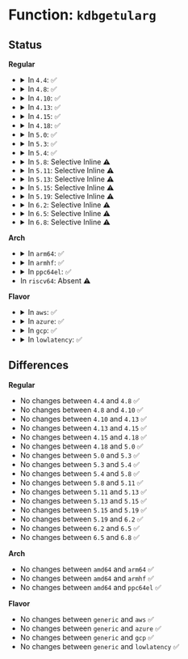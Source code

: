 # Function: <code>kdbgetularg</code>

## Status
<b>Regular</b>
<ul>
<li>
<details>
<summary>In <code>4.4</code>: ✅</summary>

```c
int kdbgetularg(const char *arg, long unsigned int *value);
```

**Collision:** Unique Global

**Inline:** No

**Transformation:** False

**Instances:**

```
In kernel/debug/kdb/kdb_main.c (ffffffff81134fe0)
Location: kernel/debug/kdb/kdb_main.c:335
Inline: False
Direct callers:
  - kernel/debug/kdb/kdb_main.c:kdbgetaddrarg
  - kernel/debug/kdb/kdb_main.c:kdbgetaddrarg
  - kernel/debug/kdb/kdb_main.c:kdb_per_cpu
  - kernel/debug/kdb/kdb_main.c:kdb_per_cpu
  - kernel/debug/kdb/kdb_main.c:kdb_md
  - kernel/debug/kdb/kdb_main.c:kdb_md
  - kernel/debug/kdb/kdb_main.c:kdb_pid
  - kernel/debug/kdb/kdb_bt.c:kdb_bt
  - kernel/debug/kdb/kdb_bt.c:kdb_bt
  - kernel/debug/kdb/kdb_bt.c:kdb_bt
  - kernel/debug/kdb/kdb_bp.c:kdb_bc
  - kernel/debug/kdb/kdb_bp.c:kdb_bp
```
**Symbols:**

```
ffffffff81134fe0-ffffffff81135057: kdbgetularg (STB_GLOBAL)
```
</details>
</li>
<li>
<details>
<summary>In <code>4.8</code>: ✅</summary>

```c
int kdbgetularg(const char *arg, long unsigned int *value);
```

**Collision:** Unique Global

**Inline:** No

**Transformation:** False

**Instances:**

```
In kernel/debug/kdb/kdb_main.c (ffffffff8113d4a0)
Location: kernel/debug/kdb/kdb_main.c:335
Inline: False
Direct callers:
  - kernel/debug/kdb/kdb_main.c:kdb_per_cpu
  - kernel/debug/kdb/kdb_main.c:kdb_per_cpu
  - kernel/debug/kdb/kdb_main.c:kdb_pid
  - kernel/debug/kdb/kdb_main.c:kdb_md
  - kernel/debug/kdb/kdb_main.c:kdb_md
  - kernel/debug/kdb/kdb_main.c:kdbgetaddrarg
  - kernel/debug/kdb/kdb_main.c:kdbgetaddrarg
  - kernel/debug/kdb/kdb_bt.c:kdb_bt
  - kernel/debug/kdb/kdb_bt.c:kdb_bt
  - kernel/debug/kdb/kdb_bt.c:kdb_bt
  - kernel/debug/kdb/kdb_bp.c:kdb_bc
  - kernel/debug/kdb/kdb_bp.c:kdb_bp
```
**Symbols:**

```
ffffffff8113d4a0-ffffffff8113d517: kdbgetularg (STB_GLOBAL)
```
</details>
</li>
<li>
<details>
<summary>In <code>4.10</code>: ✅</summary>

```c
int kdbgetularg(const char *arg, long unsigned int *value);
```

**Collision:** Unique Global

**Inline:** No

**Transformation:** False

**Instances:**

```
In kernel/debug/kdb/kdb_main.c (ffffffff81147250)
Location: kernel/debug/kdb/kdb_main.c:334
Inline: False
Direct callers:
  - kernel/debug/kdb/kdb_main.c:kdb_per_cpu
  - kernel/debug/kdb/kdb_main.c:kdb_per_cpu
  - kernel/debug/kdb/kdb_main.c:kdb_pid
  - kernel/debug/kdb/kdb_main.c:kdb_md
  - kernel/debug/kdb/kdb_main.c:kdb_md
  - kernel/debug/kdb/kdb_main.c:kdbgetaddrarg
  - kernel/debug/kdb/kdb_main.c:kdbgetaddrarg
  - kernel/debug/kdb/kdb_bt.c:kdb_bt
  - kernel/debug/kdb/kdb_bt.c:kdb_bt
  - kernel/debug/kdb/kdb_bt.c:kdb_bt
  - kernel/debug/kdb/kdb_bp.c:kdb_bc
  - kernel/debug/kdb/kdb_bp.c:kdb_bp
```
**Symbols:**

```
ffffffff81147250-ffffffff811472c7: kdbgetularg (STB_GLOBAL)
```
</details>
</li>
<li>
<details>
<summary>In <code>4.13</code>: ✅</summary>

```c
int kdbgetularg(const char *arg, long unsigned int *value);
```

**Collision:** Unique Global

**Inline:** No

**Transformation:** False

**Instances:**

```
In kernel/debug/kdb/kdb_main.c (ffffffff81148ff0)
Location: kernel/debug/kdb/kdb_main.c:337
Inline: False
Direct callers:
  - kernel/debug/kdb/kdb_main.c:kdb_per_cpu
  - kernel/debug/kdb/kdb_main.c:kdb_per_cpu
  - kernel/debug/kdb/kdb_main.c:kdb_pid
  - kernel/debug/kdb/kdb_main.c:kdb_md
  - kernel/debug/kdb/kdb_main.c:kdb_md
  - kernel/debug/kdb/kdb_main.c:kdbgetaddrarg
  - kernel/debug/kdb/kdb_main.c:kdbgetaddrarg
  - kernel/debug/kdb/kdb_bt.c:kdb_bt
  - kernel/debug/kdb/kdb_bt.c:kdb_bt
  - kernel/debug/kdb/kdb_bt.c:kdb_bt
  - kernel/debug/kdb/kdb_bp.c:kdb_bc
  - kernel/debug/kdb/kdb_bp.c:kdb_bp
```
**Symbols:**

```
ffffffff81148ff0-ffffffff81149067: kdbgetularg (STB_GLOBAL)
```
</details>
</li>
<li>
<details>
<summary>In <code>4.15</code>: ✅</summary>

```c
int kdbgetularg(const char *arg, long unsigned int *value);
```

**Collision:** Unique Global

**Inline:** No

**Transformation:** False

**Instances:**

```
In kernel/debug/kdb/kdb_main.c (ffffffff811558a0)
Location: kernel/debug/kdb/kdb_main.c:337
Inline: False
Direct callers:
  - kernel/debug/kdb/kdb_main.c:kdb_per_cpu
  - kernel/debug/kdb/kdb_main.c:kdb_per_cpu
  - kernel/debug/kdb/kdb_main.c:kdb_pid
  - kernel/debug/kdb/kdb_main.c:kdb_md
  - kernel/debug/kdb/kdb_main.c:kdb_md
  - kernel/debug/kdb/kdb_main.c:kdbgetaddrarg
  - kernel/debug/kdb/kdb_main.c:kdbgetaddrarg
  - kernel/debug/kdb/kdb_bt.c:kdb_bt
  - kernel/debug/kdb/kdb_bt.c:kdb_bt
  - kernel/debug/kdb/kdb_bt.c:kdb_bt
  - kernel/debug/kdb/kdb_bp.c:kdb_bc
  - kernel/debug/kdb/kdb_bp.c:kdb_bp
```
**Symbols:**

```
ffffffff811558a0-ffffffff81155917: kdbgetularg (STB_GLOBAL)
```
</details>
</li>
<li>
<details>
<summary>In <code>4.18</code>: ✅</summary>

```c
int kdbgetularg(const char *arg, long unsigned int *value);
```

**Collision:** Unique Global

**Inline:** No

**Transformation:** False

**Instances:**

```
In kernel/debug/kdb/kdb_main.c (ffffffff811643c0)
Location: kernel/debug/kdb/kdb_main.c:337
Inline: False
Direct callers:
  - kernel/debug/kdb/kdb_main.c:kdb_per_cpu
  - kernel/debug/kdb/kdb_main.c:kdb_per_cpu
  - kernel/debug/kdb/kdb_main.c:kdb_pid
  - kernel/debug/kdb/kdb_main.c:kdb_cpu
  - kernel/debug/kdb/kdb_main.c:kdb_md
  - kernel/debug/kdb/kdb_main.c:kdb_md
  - kernel/debug/kdb/kdb_main.c:kdbgetaddrarg
  - kernel/debug/kdb/kdb_main.c:kdbgetaddrarg
  - kernel/debug/kdb/kdb_bt.c:kdb_bt
  - kernel/debug/kdb/kdb_bt.c:kdb_bt
  - kernel/debug/kdb/kdb_bt.c:kdb_bt
  - kernel/debug/kdb/kdb_bp.c:kdb_bc
  - kernel/debug/kdb/kdb_bp.c:kdb_bp
```
**Symbols:**

```
ffffffff811643c0-ffffffff81164437: kdbgetularg (STB_GLOBAL)
```
</details>
</li>
<li>
<details>
<summary>In <code>5.0</code>: ✅</summary>

```c
int kdbgetularg(const char *arg, long unsigned int *value);
```

**Collision:** Unique Global

**Inline:** No

**Transformation:** False

**Instances:**

```
In kernel/debug/kdb/kdb_main.c (ffffffff811710f0)
Location: kernel/debug/kdb/kdb_main.c:337
Inline: False
Direct callers:
  - kernel/debug/kdb/kdb_main.c:kdb_per_cpu
  - kernel/debug/kdb/kdb_main.c:kdb_per_cpu
  - kernel/debug/kdb/kdb_main.c:kdb_pid
  - kernel/debug/kdb/kdb_main.c:kdb_cpu
  - kernel/debug/kdb/kdb_main.c:kdb_md
  - kernel/debug/kdb/kdb_main.c:kdb_md
  - kernel/debug/kdb/kdb_main.c:kdbgetaddrarg
  - kernel/debug/kdb/kdb_main.c:kdbgetaddrarg
  - kernel/debug/kdb/kdb_bt.c:kdb_bt
  - kernel/debug/kdb/kdb_bt.c:kdb_bt
  - kernel/debug/kdb/kdb_bt.c:kdb_bt
  - kernel/debug/kdb/kdb_bp.c:kdb_bc
  - kernel/debug/kdb/kdb_bp.c:kdb_bp
```
**Symbols:**

```
ffffffff811710f0-ffffffff81171167: kdbgetularg (STB_GLOBAL)
```
</details>
</li>
<li>
<details>
<summary>In <code>5.3</code>: ✅</summary>

```c
int kdbgetularg(const char *arg, long unsigned int *value);
```

**Collision:** Unique Global

**Inline:** No

**Transformation:** False

**Instances:**

```
In kernel/debug/kdb/kdb_main.c (ffffffff8117de50)
Location: kernel/debug/kdb/kdb_main.c:337
Inline: False
Direct callers:
  - kernel/debug/kdb/kdb_main.c:kdb_per_cpu
  - kernel/debug/kdb/kdb_main.c:kdb_per_cpu
  - kernel/debug/kdb/kdb_main.c:kdb_pid
  - kernel/debug/kdb/kdb_main.c:kdb_cpu
  - kernel/debug/kdb/kdb_main.c:kdb_md
  - kernel/debug/kdb/kdb_main.c:kdb_md
  - kernel/debug/kdb/kdb_main.c:kdbgetaddrarg
  - kernel/debug/kdb/kdb_main.c:kdbgetaddrarg
  - kernel/debug/kdb/kdb_bt.c:kdb_bt
  - kernel/debug/kdb/kdb_bt.c:kdb_bt
  - kernel/debug/kdb/kdb_bt.c:kdb_bt
  - kernel/debug/kdb/kdb_bp.c:kdb_bc
  - kernel/debug/kdb/kdb_bp.c:kdb_bp
```
**Symbols:**

```
ffffffff8117de50-ffffffff8117dec7: kdbgetularg (STB_GLOBAL)
```
</details>
</li>
<li>
<details>
<summary>In <code>5.4</code>: ✅</summary>

```c
int kdbgetularg(const char *arg, long unsigned int *value);
```

**Collision:** Unique Global

**Inline:** No

**Transformation:** False

**Instances:**

```
In kernel/debug/kdb/kdb_main.c (ffffffff81189cd0)
Location: kernel/debug/kdb/kdb_main.c:337
Inline: False
Direct callers:
  - kernel/debug/kdb/kdb_main.c:kdb_per_cpu
  - kernel/debug/kdb/kdb_main.c:kdb_per_cpu
  - kernel/debug/kdb/kdb_main.c:kdb_pid
  - kernel/debug/kdb/kdb_main.c:kdb_cpu
  - kernel/debug/kdb/kdb_main.c:kdb_md
  - kernel/debug/kdb/kdb_main.c:kdb_md
  - kernel/debug/kdb/kdb_main.c:kdbgetaddrarg
  - kernel/debug/kdb/kdb_main.c:kdbgetaddrarg
  - kernel/debug/kdb/kdb_bt.c:kdb_bt
  - kernel/debug/kdb/kdb_bt.c:kdb_bt
  - kernel/debug/kdb/kdb_bt.c:kdb_bt
  - kernel/debug/kdb/kdb_bp.c:kdb_bc
  - kernel/debug/kdb/kdb_bp.c:kdb_bp
```
**Symbols:**

```
ffffffff81189cd0-ffffffff81189d47: kdbgetularg (STB_GLOBAL)
```
</details>
</li>
<li>
<details>
<summary>In <code>5.8</code>: Selective Inline ⚠️</summary>

```c
int kdbgetularg(const char *arg, long unsigned int *value);
```

**Collision:** Unique Global

**Inline:** Selective

**Transformation:** False

**Instances:**

```
In kernel/debug/kdb/kdb_main.c (ffffffff8119f067)
Location: kernel/debug/kdb/kdb_main.c:336
Inline: True
Inline callers:
  - kernel/debug/kdb/kdb_main.c:kdb_per_cpu
  - kernel/debug/kdb/kdb_main.c:kdb_per_cpu
  - kernel/debug/kdb/kdb_main.c:kdb_pid
  - kernel/debug/kdb/kdb_main.c:kdb_cpu
  - kernel/debug/kdb/kdb_main.c:kdb_md
  - kernel/debug/kdb/kdb_main.c:kdb_md
  - kernel/debug/kdb/kdb_main.c:kdbgetaddrarg
  - kernel/debug/kdb/kdb_main.c:kdbgetaddrarg
Direct callers:
  - kernel/debug/kdb/kdb_bt.c:kdb_bt
  - kernel/debug/kdb/kdb_bt.c:kdb_bt
  - kernel/debug/kdb/kdb_bt.c:kdb_bt
  - kernel/debug/kdb/kdb_bp.c:kdb_bc
  - kernel/debug/kdb/kdb_bp.c:kdb_parsebp
```
**Symbols:**

```
ffffffff8119ea80-ffffffff8119eaf7: kdbgetularg (STB_GLOBAL)
```
</details>
</li>
<li>
<details>
<summary>In <code>5.11</code>: Selective Inline ⚠️</summary>

```c
int kdbgetularg(const char *arg, long unsigned int *value);
```

**Collision:** Unique Global

**Inline:** Selective

**Transformation:** False

**Instances:**

```
In kernel/debug/kdb/kdb_main.c (ffffffff8119c127)
Location: kernel/debug/kdb/kdb_main.c:336
Inline: True
Inline callers:
  - kernel/debug/kdb/kdb_main.c:kdb_per_cpu
  - kernel/debug/kdb/kdb_main.c:kdb_per_cpu
  - kernel/debug/kdb/kdb_main.c:kdb_pid
  - kernel/debug/kdb/kdb_main.c:kdb_cpu
  - kernel/debug/kdb/kdb_main.c:kdb_md
  - kernel/debug/kdb/kdb_main.c:kdb_md
  - kernel/debug/kdb/kdb_main.c:kdbgetaddrarg
  - kernel/debug/kdb/kdb_main.c:kdbgetaddrarg
Direct callers:
  - kernel/debug/kdb/kdb_bt.c:kdb_bt
  - kernel/debug/kdb/kdb_bt.c:kdb_bt
  - kernel/debug/kdb/kdb_bt.c:kdb_bt
  - kernel/debug/kdb/kdb_bp.c:kdb_bc
  - kernel/debug/kdb/kdb_bp.c:kdb_parsebp
```
**Symbols:**

```
ffffffff8119bb40-ffffffff8119bbb7: kdbgetularg (STB_GLOBAL)
```
</details>
</li>
<li>
<details>
<summary>In <code>5.13</code>: Selective Inline ⚠️</summary>

```c
int kdbgetularg(const char *arg, long unsigned int *value);
```

**Collision:** Unique Global

**Inline:** Selective

**Transformation:** False

**Instances:**

```
In kernel/debug/kdb/kdb_main.c (ffffffff8119ce87)
Location: kernel/debug/kdb/kdb_main.c:363
Inline: True
Inline callers:
  - kernel/debug/kdb/kdb_main.c:kdb_per_cpu
  - kernel/debug/kdb/kdb_main.c:kdb_per_cpu
  - kernel/debug/kdb/kdb_main.c:kdb_pid
  - kernel/debug/kdb/kdb_main.c:kdb_cpu
  - kernel/debug/kdb/kdb_main.c:kdb_md
  - kernel/debug/kdb/kdb_main.c:kdb_md
  - kernel/debug/kdb/kdb_main.c:kdbgetaddrarg
  - kernel/debug/kdb/kdb_main.c:kdbgetaddrarg
Direct callers:
  - kernel/debug/kdb/kdb_bt.c:kdb_bt
  - kernel/debug/kdb/kdb_bt.c:kdb_bt
  - kernel/debug/kdb/kdb_bt.c:kdb_bt
  - kernel/debug/kdb/kdb_bp.c:kdb_bc
  - kernel/debug/kdb/kdb_bp.c:kdb_bp
```
**Symbols:**

```
ffffffff8119c8a0-ffffffff8119c917: kdbgetularg (STB_GLOBAL)
```
</details>
</li>
<li>
<details>
<summary>In <code>5.15</code>: Selective Inline ⚠️</summary>

```c
int kdbgetularg(const char *arg, long unsigned int *value);
```

**Collision:** Unique Global

**Inline:** Selective

**Transformation:** False

**Instances:**

```
In kernel/debug/kdb/kdb_main.c (ffffffff811c6bd4)
Location: kernel/debug/kdb/kdb_main.c:362
Inline: True
Inline callers:
  - kernel/debug/kdb/kdb_main.c:kdb_per_cpu
  - kernel/debug/kdb/kdb_main.c:kdb_per_cpu
  - kernel/debug/kdb/kdb_main.c:kdb_pid
  - kernel/debug/kdb/kdb_main.c:kdb_cpu
  - kernel/debug/kdb/kdb_main.c:kdb_md
  - kernel/debug/kdb/kdb_main.c:kdb_md
  - kernel/debug/kdb/kdb_main.c:kdbgetaddrarg
  - kernel/debug/kdb/kdb_main.c:kdbgetaddrarg
Direct callers:
  - kernel/debug/kdb/kdb_bt.c:kdb_bt
  - kernel/debug/kdb/kdb_bt.c:kdb_bt
  - kernel/debug/kdb/kdb_bt.c:kdb_bt
  - kernel/debug/kdb/kdb_bp.c:kdb_bc
  - kernel/debug/kdb/kdb_bp.c:kdb_bp
```
**Symbols:**

```
ffffffff811c65e0-ffffffff811c6657: kdbgetularg (STB_GLOBAL)
```
</details>
</li>
<li>
<details>
<summary>In <code>5.19</code>: Selective Inline ⚠️</summary>

```c
int kdbgetularg(const char *arg, long unsigned int *value);
```

**Collision:** Unique Global

**Inline:** Selective

**Transformation:** False

**Instances:**

```
In kernel/debug/kdb/kdb_main.c (ffffffff811fa5dd)
Location: kernel/debug/kdb/kdb_main.c:414
Inline: True
Inline callers:
  - kernel/debug/kdb/kdb_main.c:kdb_per_cpu
  - kernel/debug/kdb/kdb_main.c:kdb_per_cpu
  - kernel/debug/kdb/kdb_main.c:kdb_pid
  - kernel/debug/kdb/kdb_main.c:kdb_cpu
  - kernel/debug/kdb/kdb_main.c:kdb_md
  - kernel/debug/kdb/kdb_main.c:kdb_md
  - kernel/debug/kdb/kdb_main.c:kdbgetaddrarg
  - kernel/debug/kdb/kdb_main.c:kdbgetaddrarg
Direct callers:
  - kernel/debug/kdb/kdb_bt.c:kdb_bt
  - kernel/debug/kdb/kdb_bt.c:kdb_bt
  - kernel/debug/kdb/kdb_bt.c:kdb_bt
  - kernel/debug/kdb/kdb_bp.c:kdb_bc
  - kernel/debug/kdb/kdb_bp.c:kdb_bp
```
**Symbols:**

```
ffffffff811f9f60-ffffffff811f9fe9: kdbgetularg (STB_GLOBAL)
```
</details>
</li>
<li>
<details>
<summary>In <code>6.2</code>: Selective Inline ⚠️</summary>

```c
int kdbgetularg(const char *arg, long unsigned int *value);
```

**Collision:** Unique Global

**Inline:** Selective

**Transformation:** False

**Instances:**

```
In kernel/debug/kdb/kdb_main.c (ffffffff81241bd3)
Location: kernel/debug/kdb/kdb_main.c:414
Inline: True
Inline callers:
  - kernel/debug/kdb/kdb_main.c:kdb_per_cpu
  - kernel/debug/kdb/kdb_main.c:kdb_per_cpu
  - kernel/debug/kdb/kdb_main.c:kdb_pid
  - kernel/debug/kdb/kdb_main.c:kdb_cpu
  - kernel/debug/kdb/kdb_main.c:kdb_md
  - kernel/debug/kdb/kdb_main.c:kdb_md
  - kernel/debug/kdb/kdb_main.c:kdbgetaddrarg
  - kernel/debug/kdb/kdb_main.c:kdbgetaddrarg
Direct callers:
  - kernel/debug/kdb/kdb_bt.c:kdb_bt
  - kernel/debug/kdb/kdb_bt.c:kdb_bt
  - kernel/debug/kdb/kdb_bt.c:kdb_bt
  - kernel/debug/kdb/kdb_bp.c:kdb_bc
  - kernel/debug/kdb/kdb_bp.c:kdb_bp
```
**Symbols:**

```
ffffffff81241510-ffffffff81241599: kdbgetularg (STB_GLOBAL)
```
</details>
</li>
<li>
<details>
<summary>In <code>6.5</code>: Selective Inline ⚠️</summary>

```c
int kdbgetularg(const char *arg, long unsigned int *value);
```

**Collision:** Unique Global

**Inline:** Selective

**Transformation:** False

**Instances:**

```
In kernel/debug/kdb/kdb_main.c (ffffffff81258c53)
Location: kernel/debug/kdb/kdb_main.c:414
Inline: True
Inline callers:
  - kernel/debug/kdb/kdb_main.c:kdb_per_cpu
  - kernel/debug/kdb/kdb_main.c:kdb_per_cpu
  - kernel/debug/kdb/kdb_main.c:kdb_pid
  - kernel/debug/kdb/kdb_main.c:kdb_cpu
  - kernel/debug/kdb/kdb_main.c:kdb_md
  - kernel/debug/kdb/kdb_main.c:kdb_md
  - kernel/debug/kdb/kdb_main.c:kdbgetaddrarg
  - kernel/debug/kdb/kdb_main.c:kdbgetaddrarg
Direct callers:
  - kernel/debug/kdb/kdb_bt.c:kdb_bt
  - kernel/debug/kdb/kdb_bt.c:kdb_bt
  - kernel/debug/kdb/kdb_bt.c:kdb_bt
  - kernel/debug/kdb/kdb_bp.c:kdb_bc
  - kernel/debug/kdb/kdb_bp.c:kdb_bp
```
**Symbols:**

```
ffffffff812585a0-ffffffff81258629: kdbgetularg (STB_GLOBAL)
```
</details>
</li>
<li>
<details>
<summary>In <code>6.8</code>: Selective Inline ⚠️</summary>

```c
int kdbgetularg(const char *arg, long unsigned int *value);
```

**Collision:** Unique Global

**Inline:** Selective

**Transformation:** False

**Instances:**

```
In kernel/debug/kdb/kdb_main.c (ffffffff81272b43)
Location: kernel/debug/kdb/kdb_main.c:413
Inline: True
Inline callers:
  - kernel/debug/kdb/kdb_main.c:kdb_per_cpu
  - kernel/debug/kdb/kdb_main.c:kdb_per_cpu
  - kernel/debug/kdb/kdb_main.c:kdb_pid
  - kernel/debug/kdb/kdb_main.c:kdb_cpu
  - kernel/debug/kdb/kdb_main.c:kdb_md
  - kernel/debug/kdb/kdb_main.c:kdb_md
  - kernel/debug/kdb/kdb_main.c:kdbgetaddrarg
  - kernel/debug/kdb/kdb_main.c:kdbgetaddrarg
Direct callers:
  - kernel/debug/kdb/kdb_bt.c:kdb_bt
  - kernel/debug/kdb/kdb_bt.c:kdb_bt
  - kernel/debug/kdb/kdb_bt.c:kdb_bt
  - kernel/debug/kdb/kdb_bp.c:kdb_bc
  - kernel/debug/kdb/kdb_bp.c:kdb_bp
```
**Symbols:**

```
ffffffff81272490-ffffffff81272519: kdbgetularg (STB_GLOBAL)
```
</details>
</li>
</ul>
<b>Arch</b>
<ul>
<li>
<details>
<summary>In <code>arm64</code>: ✅</summary>

```c
int kdbgetularg(const char *arg, long unsigned int *value);
```

**Collision:** Unique Global

**Inline:** No

**Transformation:** False

**Instances:**

```
In kernel/debug/kdb/kdb_main.c (ffff800010200fa8)
Location: kernel/debug/kdb/kdb_main.c:337
Inline: False
Direct callers:
  - kernel/debug/kdb/kdb_main.c:kdb_per_cpu
  - kernel/debug/kdb/kdb_main.c:kdb_per_cpu
  - kernel/debug/kdb/kdb_main.c:kdb_pid
  - kernel/debug/kdb/kdb_main.c:kdb_cpu
  - kernel/debug/kdb/kdb_main.c:kdb_md
  - kernel/debug/kdb/kdb_main.c:kdb_md
  - kernel/debug/kdb/kdb_main.c:kdbgetaddrarg
  - kernel/debug/kdb/kdb_main.c:kdbgetaddrarg
  - kernel/debug/kdb/kdb_bt.c:kdb_bt
  - kernel/debug/kdb/kdb_bt.c:kdb_bt
  - kernel/debug/kdb/kdb_bt.c:kdb_bt
  - kernel/debug/kdb/kdb_bp.c:kdb_bc
  - kernel/debug/kdb/kdb_bp.c:kdb_bp
```
**Symbols:**

```
ffff800010200fa8-ffff80001020104c: kdbgetularg (STB_GLOBAL)
```
</details>
</li>
<li>
<details>
<summary>In <code>armhf</code>: ✅</summary>

```c
int kdbgetularg(const char *arg, long unsigned int *value);
```

**Collision:** Unique Global

**Inline:** No

**Transformation:** False

**Instances:**

```
In kernel/debug/kdb/kdb_main.c (c0440014)
Location: kernel/debug/kdb/kdb_main.c:337
Inline: False
Direct callers:
  - kernel/debug/kdb/kdb_main.c:kdb_per_cpu
  - kernel/debug/kdb/kdb_main.c:kdb_per_cpu
  - kernel/debug/kdb/kdb_main.c:kdb_pid
  - kernel/debug/kdb/kdb_main.c:kdb_cpu
  - kernel/debug/kdb/kdb_main.c:kdb_md
  - kernel/debug/kdb/kdb_main.c:kdb_md
  - kernel/debug/kdb/kdb_main.c:kdbgetaddrarg
  - kernel/debug/kdb/kdb_main.c:kdbgetaddrarg
  - kernel/debug/kdb/kdb_bt.c:kdb_bt
  - kernel/debug/kdb/kdb_bt.c:kdb_bt
  - kernel/debug/kdb/kdb_bt.c:kdb_bt
  - kernel/debug/kdb/kdb_bp.c:kdb_bc
  - kernel/debug/kdb/kdb_bp.c:kdb_bp
```
**Symbols:**

```
c0440014-c04400b0: kdbgetularg (STB_GLOBAL)
```
</details>
</li>
<li>
<details>
<summary>In <code>ppc64el</code>: ✅</summary>

```c
int kdbgetularg(const char *arg, long unsigned int *value);
```

**Collision:** Unique Global

**Inline:** No

**Transformation:** False

**Instances:**

```
In kernel/debug/kdb/kdb_main.c (c000000000279dd0)
Location: kernel/debug/kdb/kdb_main.c:337
Inline: False
Direct callers:
  - kernel/debug/kdb/kdb_main.c:kdb_per_cpu
  - kernel/debug/kdb/kdb_main.c:kdb_per_cpu
  - kernel/debug/kdb/kdb_main.c:kdb_pid
  - kernel/debug/kdb/kdb_main.c:kdb_cpu
  - kernel/debug/kdb/kdb_main.c:kdb_md
  - kernel/debug/kdb/kdb_main.c:kdb_md
  - kernel/debug/kdb/kdb_main.c:kdbgetaddrarg
  - kernel/debug/kdb/kdb_main.c:kdbgetaddrarg
  - kernel/debug/kdb/kdb_main.c:kdbgetaddrarg
  - kernel/debug/kdb/kdb_bt.c:kdb_bt
  - kernel/debug/kdb/kdb_bt.c:kdb_bt
  - kernel/debug/kdb/kdb_bt.c:kdb_bt
  - kernel/debug/kdb/kdb_bp.c:kdb_bc
  - kernel/debug/kdb/kdb_bp.c:kdb_bp
```
**Symbols:**

```
c000000000279dd0-c000000000279e90: kdbgetularg (STB_GLOBAL)
```
</details>
</li>
<li>
In <code>riscv64</code>: Absent ⚠️
</li>
</ul>
<b>Flavor</b>
<ul>
<li>
<details>
<summary>In <code>aws</code>: ✅</summary>

```c
int kdbgetularg(const char *arg, long unsigned int *value);
```

**Collision:** Unique Global

**Inline:** No

**Transformation:** False

**Instances:**

```
In kernel/debug/kdb/kdb_main.c (ffffffff811822f0)
Location: kernel/debug/kdb/kdb_main.c:337
Inline: False
Direct callers:
  - kernel/debug/kdb/kdb_main.c:kdb_per_cpu
  - kernel/debug/kdb/kdb_main.c:kdb_per_cpu
  - kernel/debug/kdb/kdb_main.c:kdb_pid
  - kernel/debug/kdb/kdb_main.c:kdb_cpu
  - kernel/debug/kdb/kdb_main.c:kdb_md
  - kernel/debug/kdb/kdb_main.c:kdb_md
  - kernel/debug/kdb/kdb_main.c:kdbgetaddrarg
  - kernel/debug/kdb/kdb_main.c:kdbgetaddrarg
  - kernel/debug/kdb/kdb_bt.c:kdb_bt
  - kernel/debug/kdb/kdb_bt.c:kdb_bt
  - kernel/debug/kdb/kdb_bt.c:kdb_bt
  - kernel/debug/kdb/kdb_bp.c:kdb_bc
  - kernel/debug/kdb/kdb_bp.c:kdb_bp
```
**Symbols:**

```
ffffffff811822f0-ffffffff81182367: kdbgetularg (STB_GLOBAL)
```
</details>
</li>
<li>
<details>
<summary>In <code>azure</code>: ✅</summary>

```c
int kdbgetularg(const char *arg, long unsigned int *value);
```

**Collision:** Unique Global

**Inline:** No

**Transformation:** False

**Instances:**

```
In kernel/debug/kdb/kdb_main.c (ffffffff81175430)
Location: kernel/debug/kdb/kdb_main.c:337
Inline: False
Direct callers:
  - kernel/debug/kdb/kdb_main.c:kdb_per_cpu
  - kernel/debug/kdb/kdb_main.c:kdb_per_cpu
  - kernel/debug/kdb/kdb_main.c:kdb_pid
  - kernel/debug/kdb/kdb_main.c:kdb_cpu
  - kernel/debug/kdb/kdb_main.c:kdb_md
  - kernel/debug/kdb/kdb_main.c:kdb_md
  - kernel/debug/kdb/kdb_main.c:kdbgetaddrarg
  - kernel/debug/kdb/kdb_main.c:kdbgetaddrarg
  - kernel/debug/kdb/kdb_bt.c:kdb_bt
  - kernel/debug/kdb/kdb_bt.c:kdb_bt
  - kernel/debug/kdb/kdb_bt.c:kdb_bt
  - kernel/debug/kdb/kdb_bp.c:kdb_bc
  - kernel/debug/kdb/kdb_bp.c:kdb_bp
```
**Symbols:**

```
ffffffff81175430-ffffffff811754a7: kdbgetularg (STB_GLOBAL)
```
</details>
</li>
<li>
<details>
<summary>In <code>gcp</code>: ✅</summary>

```c
int kdbgetularg(const char *arg, long unsigned int *value);
```

**Collision:** Unique Global

**Inline:** No

**Transformation:** False

**Instances:**

```
In kernel/debug/kdb/kdb_main.c (ffffffff811800c0)
Location: kernel/debug/kdb/kdb_main.c:337
Inline: False
Direct callers:
  - kernel/debug/kdb/kdb_main.c:kdb_per_cpu
  - kernel/debug/kdb/kdb_main.c:kdb_per_cpu
  - kernel/debug/kdb/kdb_main.c:kdb_pid
  - kernel/debug/kdb/kdb_main.c:kdb_cpu
  - kernel/debug/kdb/kdb_main.c:kdb_md
  - kernel/debug/kdb/kdb_main.c:kdb_md
  - kernel/debug/kdb/kdb_main.c:kdbgetaddrarg
  - kernel/debug/kdb/kdb_main.c:kdbgetaddrarg
  - kernel/debug/kdb/kdb_bt.c:kdb_bt
  - kernel/debug/kdb/kdb_bt.c:kdb_bt
  - kernel/debug/kdb/kdb_bt.c:kdb_bt
  - kernel/debug/kdb/kdb_bp.c:kdb_bc
  - kernel/debug/kdb/kdb_bp.c:kdb_bp
```
**Symbols:**

```
ffffffff811800c0-ffffffff81180137: kdbgetularg (STB_GLOBAL)
```
</details>
</li>
<li>
<details>
<summary>In <code>lowlatency</code>: ✅</summary>

```c
int kdbgetularg(const char *arg, long unsigned int *value);
```

**Collision:** Unique Global

**Inline:** No

**Transformation:** False

**Instances:**

```
In kernel/debug/kdb/kdb_main.c (ffffffff8118d9e0)
Location: kernel/debug/kdb/kdb_main.c:337
Inline: False
Direct callers:
  - kernel/debug/kdb/kdb_main.c:kdb_per_cpu
  - kernel/debug/kdb/kdb_main.c:kdb_per_cpu
  - kernel/debug/kdb/kdb_main.c:kdb_pid
  - kernel/debug/kdb/kdb_main.c:kdb_cpu
  - kernel/debug/kdb/kdb_main.c:kdb_md
  - kernel/debug/kdb/kdb_main.c:kdb_md
  - kernel/debug/kdb/kdb_main.c:kdbgetaddrarg
  - kernel/debug/kdb/kdb_main.c:kdbgetaddrarg
  - kernel/debug/kdb/kdb_bt.c:kdb_bt
  - kernel/debug/kdb/kdb_bt.c:kdb_bt
  - kernel/debug/kdb/kdb_bt.c:kdb_bt
  - kernel/debug/kdb/kdb_bp.c:kdb_bc
  - kernel/debug/kdb/kdb_bp.c:kdb_bp
```
**Symbols:**

```
ffffffff8118d9e0-ffffffff8118da57: kdbgetularg (STB_GLOBAL)
```
</details>
</li>
</ul>

## Differences
<b>Regular</b>
<ul>
<li>
No changes between <code>4.4</code> and <code>4.8</code> ✅
</li>
<li>
No changes between <code>4.8</code> and <code>4.10</code> ✅
</li>
<li>
No changes between <code>4.10</code> and <code>4.13</code> ✅
</li>
<li>
No changes between <code>4.13</code> and <code>4.15</code> ✅
</li>
<li>
No changes between <code>4.15</code> and <code>4.18</code> ✅
</li>
<li>
No changes between <code>4.18</code> and <code>5.0</code> ✅
</li>
<li>
No changes between <code>5.0</code> and <code>5.3</code> ✅
</li>
<li>
No changes between <code>5.3</code> and <code>5.4</code> ✅
</li>
<li>
No changes between <code>5.4</code> and <code>5.8</code> ✅
</li>
<li>
No changes between <code>5.8</code> and <code>5.11</code> ✅
</li>
<li>
No changes between <code>5.11</code> and <code>5.13</code> ✅
</li>
<li>
No changes between <code>5.13</code> and <code>5.15</code> ✅
</li>
<li>
No changes between <code>5.15</code> and <code>5.19</code> ✅
</li>
<li>
No changes between <code>5.19</code> and <code>6.2</code> ✅
</li>
<li>
No changes between <code>6.2</code> and <code>6.5</code> ✅
</li>
<li>
No changes between <code>6.5</code> and <code>6.8</code> ✅
</li>
</ul>
<b>Arch</b>
<ul>
<li>
No changes between <code>amd64</code> and <code>arm64</code> ✅
</li>
<li>
No changes between <code>amd64</code> and <code>armhf</code> ✅
</li>
<li>
No changes between <code>amd64</code> and <code>ppc64el</code> ✅
</li>
</ul>
<b>Flavor</b>
<ul>
<li>
No changes between <code>generic</code> and <code>aws</code> ✅
</li>
<li>
No changes between <code>generic</code> and <code>azure</code> ✅
</li>
<li>
No changes between <code>generic</code> and <code>gcp</code> ✅
</li>
<li>
No changes between <code>generic</code> and <code>lowlatency</code> ✅
</li>
</ul>
